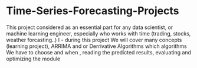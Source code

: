 # Time-Series-Forecasting-Projects
This project considered as an essential part for any data scientist, or machine learning engineer, especially who works with time (trading, stocks, weather forcasting..)
I - during this project We will cover many concepts (learning project), ARRIMA and or Derrivative Algorithms which algorithms We have to choose and when , reading the predicted results, evaluating and optimizing the module  
